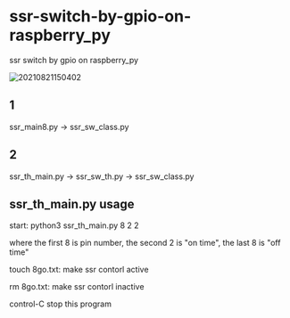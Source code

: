 # ssr-switch-by-gpio-on-raspberry_py
ssr switch by gpio on raspberry_py

![20210821150402](https://github.com/user-attachments/assets/641a7cab-0a96-4d4b-83ef-745ea7f69533)

## 1

ssr_main8.py -> ssr_sw_class.py

## 2

ssr_th_main.py -> ssr_sw_th.py -> ssr_sw_class.py

## ssr_th_main.py usage

start: python3 ssr_th_main.py 8 2 2

where the first 8 is pin number, the second 2 is "on time", the last 8 is "off time"

touch 8go.txt: make ssr contorl active

rm 8go.txt: make ssr contorl inactive

control-C stop this program

